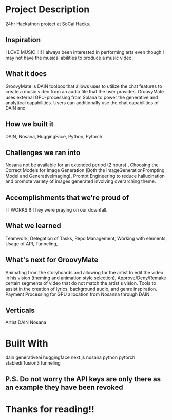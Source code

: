 # Project Description

24hr Hackathon project at SoCal Hacks.

## Inspiration

I LOVE MUSIC !!!! I always been interested in performing arts even though I may not have the musical abilities to produce a music video.

## What it does

GroovyMate is DAIN toolbox that allows uses to utilize the chat features to create a music video from an audio file that the user provides. GroovyMate uses external GPU-processing from Solana to power the generative and analytical capabilities. Users can additionally use the chat capabilities of DAIN and

## How we built it

DAIN, Nosana, HuggingFace, Python, Pytorch

## Challenges we ran into

Nosana not be available for an extended period (2 hours) , Choosing the Correct Models for Image Generation (Both the ImageGenerationPrompting Model and GenerativeImaging), Prompt Engineering to reduce hallucination and promote variety of images generated involving overarching theme.

## Accomplishments that we're proud of

IT WORKS!!! They were praying on our downfall.

## What we learned

Teamwork, Delegation of Tasks, Repo Management, Working with elements, Usage of API, Tunneling,

## What's next for GroovyMate

Animating from the storyboards and allowing for the artist to edit the video in his vision (theming and animation style selection), Approve/Deny/Remake certain segments of video that do not match the artist's vision. Tools to assist in the creation of lyrics, background audio, and genre inspiration. Payment Processing for GPU allocation from Nosanna through DAIN

## Verticals

Artist DAIN Nosana

# Built With

dain
generativeai
huggingface
next.js
nosana
python
pytorch
stablediffusion3
tunneling


## P.S. Do not worry the API keys are only there as an example they have been revoked

# Thanks for reading!!
